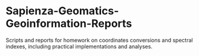 # Sapienza-Geomatics-Geoinformation-Reports
Scripts and reports for homework on coordinates conversions and spectral indexes, including practical implementations and analyses.
